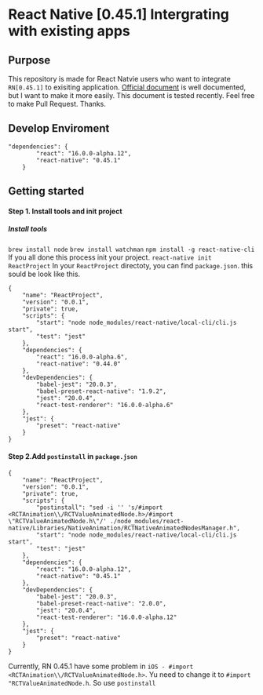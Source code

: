 # React Native [0.45.1] Intergrating with existing apps

## Purpose
This repository is made for React Natvie users who want to integrate `RN[0.45.1]` to exisiting application. [Official document](http://facebook.github.io/react-native/releases/next/docs/integration-with-existing-apps.html#integration-with-existing-apps) is well documented, but I want to make it more easily. This document is tested recently. Feel free to make Pull Request.
Thanks.

## Develop Enviroment
```
"dependencies": {
		"react": "16.0.0-alpha.12",
		"react-native": "0.45.1"
	}
```
## Getting started

#### Step 1. Install tools and init project 
##### Install tools
`brew install node`
`brew install watchman`
`npm install -g react-native-cli`
If you all done this process init your project.
`react-native init ReactProject`
In your `ReactProject` directoty, you can find `package.json`. this sould be look like this.
```
{
	"name": "ReactProject",
	"version": "0.0.1",
	"private": true,
	"scripts": {
		"start": "node node_modules/react-native/local-cli/cli.js start",
		"test": "jest"
	},
	"dependencies": {
		"react": "16.0.0-alpha.6",
		"react-native": "0.44.0"
	},
	"devDependencies": {
		"babel-jest": "20.0.3",
		"babel-preset-react-native": "1.9.2",
		"jest": "20.0.4",
		"react-test-renderer": "16.0.0-alpha.6"
	},
	"jest": {
		"preset": "react-native"
	}
}
```

#### Step 2.Add `postinstall` in `package.json`
```
{
	"name": "ReactProject",
	"version": "0.0.1",
	"private": true,
	"scripts": {
		"postinstall": "sed -i '' 's/#import <RCTAnimation\\/RCTValueAnimatedNode.h>/#import \"RCTValueAnimatedNode.h\"/' ./node_modules/react-native/Libraries/NativeAnimation/RCTNativeAnimatedNodesManager.h",
		"start": "node node_modules/react-native/local-cli/cli.js start",
		"test": "jest"
	},
	"dependencies": {
		"react": "16.0.0-alpha.12",
		"react-native": "0.45.1"
	},
	"devDependencies": {
		"babel-jest": "20.0.3",
		"babel-preset-react-native": "2.0.0",
		"jest": "20.0.4",
		"react-test-renderer": "16.0.0-alpha.12"
	},
	"jest": {
		"preset": "react-native"
	}
}
```
Currently, RN 0.45.1 have some problem in `iOS - #import <RCTAnimation\\/RCTValueAnimatedNode.h>`. Yu need to change it to `#import "RCTValueAnimatedNode.h`. So use `postinstall`

